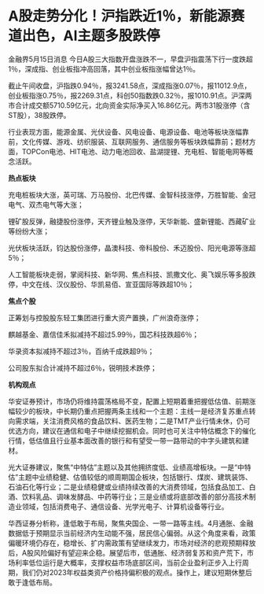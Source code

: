 # A股走势分化！沪指跌近1％，新能源赛道出色，AI主题多股跌停

金融界5月15日消息 今日A股三大指数开盘涨跌不一，早盘沪指震荡下行一度跌超1％，深成指、创业板指冲高回落，其中创业板指涨幅曾达1％。

截止午间收盘，沪指跌0.94％，报3241.58点，深成指涨0.07％，报11012.9点，创业板指涨0.75％，报2269.31点，科创50指数跌0.32％，报1010.91点。沪深两市合计成交额5710.59亿元，北向资金实际净买入16.86亿元。两市31股涨停（含ST股），38股跌停。

行业表现方面，能源金属、光伏设备、风电设备、电源设备、电池等板块涨幅靠前，文化传媒、游戏、纺织服装、互联网服务、通信服务等板块跌幅靠前；题材方面，TOPCon电池、HIT电池、动力电池回收、盐湖提锂、充电桩、智能电网等概念活跃。

**热点板块**

充电桩板块大涨，英可瑞、万马股份、北巴传媒、金智科技涨停，万胜智能、金冠电气、双杰电气等大涨；

锂矿股反弹，融捷股份涨停，天齐锂业触及涨停，天华新能、盛新锂能、西藏矿业等纷纷大涨；

光伏板块活跃，钧达股份涨停，晶澳科技、帝科股份、禾迈股份、阳光电源等涨超5％；

人工智能板块走弱，掌阅科技、新华网、焦点科技、凯撒文化、奥飞娱乐等多股跌停，中文在线、汉仪股份、华凯易佰、宣亚国际等跌超10％；

**焦点个股**

正筹划与控股股东轻工集团进行重大资产置换，广州浪奇涨停；

麒越基金、嘉信佳禾拟减持不超过5.99％，国芯科技跌超6％；

华录资本拟减持不超过3％，百纳千成跌超9％；

公司股东拟合计减持不超过6％，锐明技术跌停；

**机构观点**

华安证券预计，市场仍将维持震荡格局不变，配置上短期着重把握低估值、前期涨幅较少的板块，中长期仍重点把握两条主线和一个主题：主线一是经济复苏重点转向需求端，关注消费风格的食品饮料、医药生物；二是TMT产业行情未休，仍可优选方向，建议在通信和电子中继续挖掘机会。同时也可关注中特估概念下的催化行情，低估值且行业基本面改善的银行和有望受一带一路带动的中字头建筑和建材。

光大证券建议，聚焦“中特估”主题以及其他拥挤度低、业绩高增板块。一是“中特估”主题中业绩稳健、估值较低的顺周期国企板块，包括银行、煤炭、建筑装饰、石油石化等行业；二是业绩稳健或业绩持续改善的大消费领域，包括食品加工、白酒、饮料乳品、调味发酵品、中药等行业；三是业绩或将底部改善的部分高技术制造业领域，包括消费电子、通信设备、光学光电子、计算机设备等行业。

华西证券分析称，逢低敢于布局，聚焦央国企、一带一路等主线。4月通胀、金融数据低于预期显示当前经济内生动能不强，居民信心偏弱。从这个角度来看，政策偏暖环境仍存在，稳增长、扩内需政策有望继续发力，市场对经济的悲观预期释放后，A股风险偏好有望迎来企稳。展望后市，低通胀、经济弱复苏和资产荒下，市场利率低位运行是大概率，支撑权益市场底部区间，当前企业盈利正步入上行周期，我们仍对2023年权益类资产价格持偏积极的观点。操作上，建议短期休整后敢于逢低布局。

